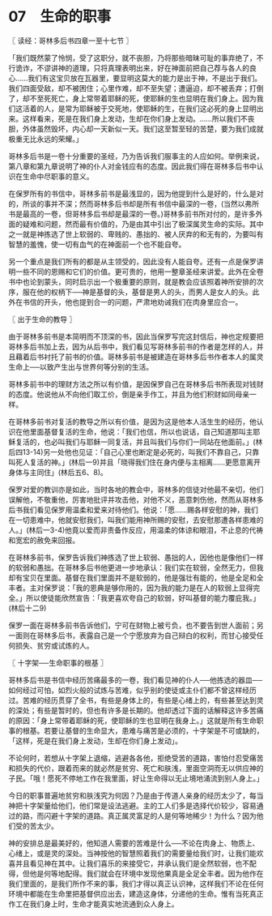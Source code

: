 # 07　生命的职事



〖 读经：哥林多后书四章一至十七节 〗

「我们既然蒙了怜悯，受了这职分，就不丧胆，乃将那些暗昧可耻的事弃绝了，不行诡诈，不谬讲神的道理，只将真理表明出来，好在神面前把自己荐与各人的良心……我们有这宝贝放在瓦器里，要显明这莫大的能力是出于神，不是出于我们。我们四面受敌，却不被困住；心里作难，却不至失望；遭逼迫，却不被丢弃；打倒了，却不至死死亡，身上常带着耶稣的死，使耶稣的生也显明在我们身上。因为我们这活着的人，是常为耶稣被于交死地，使耶稣的生，在我们这必死的身上显明出来。这样看来，死是在我们身上发动，生却在你们身上发动。……所以我们不丧胆，外体虽然毁坏，内心却一天新似一天。我们这至暂至轻的苦楚，要为我们成就极重无比永远的荣耀。」

哥林多后书是一卷十分重要的圣经，乃为告诉我们服事主的人应如何。举例来说，第八章和第九章说明了神的仆人对金钱应有的态度。因此我们得在哥林多后书中认识在生命中尽职事的意义。

在保罗所有的书信中，哥林多前书是最浅显的，因为他提到什么是好的，什么是对的，所谈的事并不深；然而哥林多后书却是所有书信中最深的一卷，(当然以弗所书是最高的一卷，但哥林多后书却是最深的一卷。)哥林多前书所对付的，是许多外面的疑难和问题，然而最有价值的，乃是由其中引出了极深属灵生命的实际。其中之一就是神拣选了世上软弱的、卑贱的、愚拙的、被人厌弃的和无有的，为要叫有智慧的羞愧，使一切有血气的在神面前一个也不能自夸。

另一个重点是我们所有的都是从主领受的，因此没有人能自夸。还有一点是保罗讲明一些不同的恩赐和它们的价值。更可贵的，他用一整章圣经来讲爱。此外在全卷书中也论到蒙头，同时启示出一个极重要的原则，就是教会应该照着神所安排的次序，服在他的权柄下──神是基督的头，基督是男人的头，而男人是女人的头。此外在书信的开头，他也提到合一的问题，严肃地劝诫我们在肉身里应合一。



〖 出于生命的教导 〗

由于哥林多前书是本简明而不顶深的书，因此当保罗写完这封信后，神也定规要把哥林多后书加上去，因为从后书中，我们看见写哥林多前书的作者是怎样的人，并且藉着后书衬托了前书的价值。哥林多前书是被建造在哥林多后书作者本人的属灵生命上──以致产生出与世界何等分别的生活。

哥林多前书中的理财方法之所以有价值，是因保罗自己在哥林多后书所表现对钱财的态度。他说他从不向他们取工价，倒是亲手作工，并且为他们积财如同母亲一样。

在哥林多前书对复活的教导之所以有价值，是因为这是他本人活生生的经历，他认识在他里面基督复活的生命，他说：「我们也信，所以也说话，自己知道那叫主耶稣复活的，也必叫我们与耶稣一同复活，并且叫我们与你们一同站在他面前。」(林后四13-14)另一处他也见证：「自己心里也断定是必死的，叫我们不靠自己，只靠叫死人复活的神。」(林后一9)并且「晓得我们住在身内便与主相离……更愿意离开身体与主同住」(林后五6、8)。

保罗对爱的教训亦是如此，当时各地的教会中，哥林多的信徒对他最不亲切，他们误解他，不敬重他，厉害地批评并攻击他，对他不义，恶意刺伤他，然而从哥林多后书我们看见保罗用温柔和爱来对待他们。他说：「愿……赐各样安慰的神，我们在一切患难中，他就安慰我们，叫我们能用神所赐的安慰，去安慰那遭各样患难的人。」(林后一3-4)他竟以爱而非责备作反应，用温柔的体谅和眼泪，不止息的代祷和宽宏的赦免来回报。

在哥林多前书，保罗告诉我们神拣选了世上软弱、愚拙的人，因他也是像他们一样的软弱和愚拙。在哥林多后书他更进一步地承认：我们实在软弱，全然无力，但我却有宝贝在里面。基督在我们里面并不是软弱的，他是强壮有能的，他是全足和全丰者。主对保罗说：「我的恩典是够你用的，因为我的能力是在人的软弱上显得完全。」所以使徒能欣然宣告：「我更喜欢夸自己的软弱，好叫基督的能力覆庇我。」(林后十二9)

保罗一面在哥林多前书告诉他们，宁可在财物上被亏负，也不要告到世人面前；另一面则在哥林多后书，表露自己是一个宁愿放弃为自己辩白的权利，而甘心接受任何损失、贫穷或试炼的人。



〖 十字架──生命职事的根基 〗

哥林多后书是书信中经历苦痛最多的一卷，我们看见神的仆人──他拣选的器皿──如何经过可怕，如烈火般的试炼与苦难，似乎别的使徒或主仆们都不曾这样经历过。苦难的经历贯穿了全书，有些是身体上的，有些是心绪上的，有些甚至达到灵的深处；有些是暂时的，但也有许多是长期的。他却透过下面的话解释这许多苦痛的原因：「身上常带着耶稣的死，使耶稣的生也显明在我身上。」这就是所有生命职事的根基。若要让基督的生命显大，患难与痛苦是必须的，十字架是不可或缺的，「这样，死是在我们身上发动，生却在你们身上发动」。

不论何时，若想从十字架上退缩，逃避各各他，拒绝受苦的道路，害怕付忍受痛苦和损失的代价，跟着而来的就必然是贫穷、死亡和肤浅，里面空洞而无以供应神的子民。「哦！愿死不停地工作在我里面，好让生命得以无止境地涌流到别人身上。」

今日的职事普遍地贫穷和肤浅究为何因？乃是由于传道人亲身的经历太少了，每当神把十字架量给他们，他们常是设法逃避。主的工人们多是选择代价较少，容易通过的路，而闪避十字架的道路。真正属灵富足的人是何等地稀少！为什么？因为他们受的苦太少。

神的安排总是最美好的，他知道人需要的苦难是什么──不论在肉身上、物质上、心绪上，或是灵的深处。当神按他的智慧照着我们的需要量给我们时，让我们能欢喜并且看见神在其中。让我们喜乐的来接受它，并承认我们是全然软弱，也不配得，但他是何等地配得。我们就会在环境中发现他果真是全足全丰者。因为他作在我们里面的，是我们所作不来的事，我们才得以真正认识神，这样我们不论在任何环境中都能在生命里把基督供应出去，建造这身体，分递他的生命。惟有当死真正作工在我们身上时，生命才能真实地流通到众人身上。

